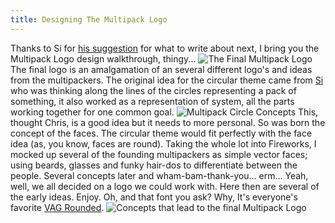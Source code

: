 ```yaml
---
title: Designing The Multipack Logo
---
```

Thanks to Si for [his suggestion](http://www.roobottom.com/2006/05/08/what-do-you-people-want-from-me/#comment-1289) for what to write about next, I bring you the Multipack Logo design walkthrough, thingy... ![The Final Multipack Logo](http://wp.roodesign.co.uk/wp-content/uploads/2006/05/multipack.png) The final logo is an amalgamation of an several different logo's and ideas from the multipackers. The original idea for the circular theme came from [Si](http://www.multipack.co.uk/members/simon-jobling/) who was thinking along the lines of the circles representing a pack of something, it also worked as a representation of system, all the parts working together for one common goal. ![Multipack Circle Concepts](http://wp.roodesign.co.uk/wp-content/uploads/2006/05/cicle_ideas.png) This, thought Chris, is a good idea but it needs to more personal. So was born the concept of the faces. The circular theme would fit perfectly with the face idea (as, you know, faces are round). Taking the whole lot into Fireworks, I mocked up several of the founding multipackers as simple vector faces; using beards, glasses and funky hair-dos to differentiate between the people. Several concepts later and wham-bam-thank-you... erm... Yeah, well, we all decided on a logo we could work with. Here then are several of the early ideas. Enjoy. Oh, and that font you ask? Why, It's everyone's favorite [VAG Rounded](http://www.fonts.com/findfonts/detail.htm?pid=201619&grab_id=0&page_id=5874&query=VAG&SCOPE=Fonts). ![Concepts that lead to the final Multipack Logo](http://wp.roodesign.co.uk/wp-content/uploads/2006/05/concepts.png)
